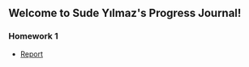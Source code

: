 ## Welcome to Sude Yılmaz's Progress Journal!



### Homework 1

* [Report](582_HW1/582_hw1_SudeYılmaz.html)
